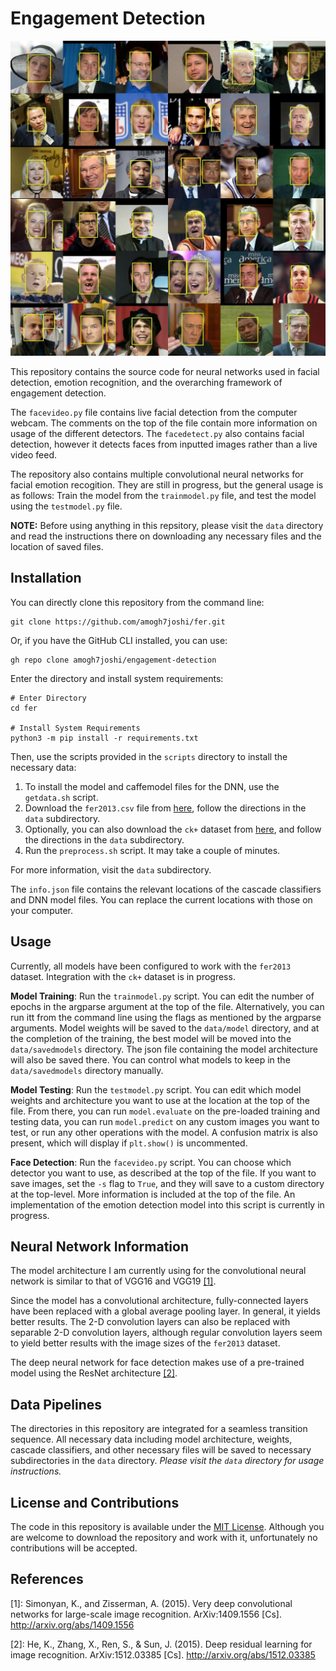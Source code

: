 # Engagement Detection

![Faces](examples/allfaces.jpg)

This repository contains the source code for neural networks used in facial detection, emotion recognition,
and the overarching framework of engagement detection. 

The `facevideo.py` file contains live facial detection from the computer webcam. The comments
on the top of the file contain more information on usage of the different detectors. The `facedetect.py` also contains 
facial detection, however it detects faces from inputted images rather than a live video feed.

The repository also contains multiple convolutional neural networks for facial emotion recogition.
They are still in progress, but the general usage is as follows: Train the model from the `trainmodel.py` file,
and test the model using the `testmodel.py` file. 

**NOTE:** Before using anything in this repsitory, please visit the `data` directory and read the instructions
there on downloading any necessary files and the location of saved files.

## Installation

You can directly clone this repository from the command line:

```shell script
git clone https://github.com/amogh7joshi/fer.git
```

Or, if you have the GitHub CLI installed, you can use:

```shell script
gh repo clone amogh7joshi/engagement-detection
```

Enter the directory and install system requirements:
```shell script
# Enter Directory
cd fer

# Install System Requirements
python3 -m pip install -r requirements.txt
```

Then, use the scripts provided in the `scripts` directory to install the necessary data:
1. To install the model and caffemodel files for the DNN, use the `getdata.sh` script. 
2. Download the `fer2013.csv` file from [here](https://www.kaggle.com/deadskull7/fer2013), follow the directions in the `data`
 subdirectory.
3. Optionally, you can also download the `ck+` dataset from [here](https://www.kaggle.com/shawon10/ckplus), and follow the directions
in the `data` subdirectory.
4. Run the `preprocess.sh` script. It may take a couple of minutes.

For more information, visit the `data` subdirectory.

The `info.json` file contains the relevant locations of the cascade classifiers and DNN model files.
You can replace the current locations with those on your computer. 

## Usage

Currently, all models have been configured to work with the `fer2013` dataset. Integration with the `ck+` dataset is in progress.

**Model Training**: Run the `trainmodel.py` script. You can edit the number of epochs in the argparse argument
at the top of the file. Alternatively, you can run itt from the command line using the flags as mentioned by the 
argparse arguments. Model weights will be saved to the `data/model` directory, and at the completion of the training,
the best model will be moved into the `data/savedmodels` directory. The json file containing the model
architecture will also be saved there. You can control what models to keep in the `data/savedmodels` directory manually.

**Model Testing**: Run the `testmodel.py` script. You can edit which model weights and architecture you want to use at the 
location at the top of the file. From there, you can run `model.evaluate` on the pre-loaded training and testing data, 
you can run `model.predict` on any custom images you want to test, or run any other operations with the model. 
A confusion matrix is also present, which will display if `plt.show()` is uncommented.

**Face Detection**: Run the `facevideo.py` script. You can choose which detector you want to use, as described at the top of the file. 
If you want to save images, set the `-s` flag to `True`, and they will save to a custom directory at the top-level. 
More information is included at the top of the file. An implementation of the emotion detection model into this script
is currently in progress. 

## Neural Network Information

The model architecture I am currently using for the convolutional neural network is similar to that of VGG16 and VGG19 
[\[1\]](http://arxiv.org/abs/1409.1556). 

Since the model has a convolutional architecture, fully-connected layers have been replaced with a global average pooling layer. 
In general, it yields better results. The 2-D convolution layers can also be replaced with separable 2-D convolution layers,
although regular convolution layers seem to yield better results with the image sizes of the `fer2013` dataset.

The deep neural network for face detection makes use of a pre-trained model using the  ResNet architecture 
[\[2\]](http://arxiv.org/abs/1512.03385).

## Data Pipelines

The directories in this repository are integrated for a seamless transition sequence. All necessary data
including model architecture, weights, cascade classifiers, and other necessary files will be saved to necessary 
subdirectories in the `data` directory. *Please visit the `data` directory for usage instructions.*

## License and Contributions

The code in this repository is available under the [MIT License](https://github.com/amogh7joshi/fer/blob/master/LICENSE). Although you are welcome to download the 
repository and work with it, unfortunately no contributions will be accepted. 

## References

[1]: Simonyan, K., and Zisserman, A. (2015). Very deep convolutional networks for large-scale image recognition. ArXiv:1409.1556 [Cs]. http://arxiv.org/abs/1409.1556

[2]: He, K., Zhang, X., Ren, S., & Sun, J. (2015). Deep residual learning for image recognition. ArXiv:1512.03385 [Cs]. http://arxiv.org/abs/1512.03385
